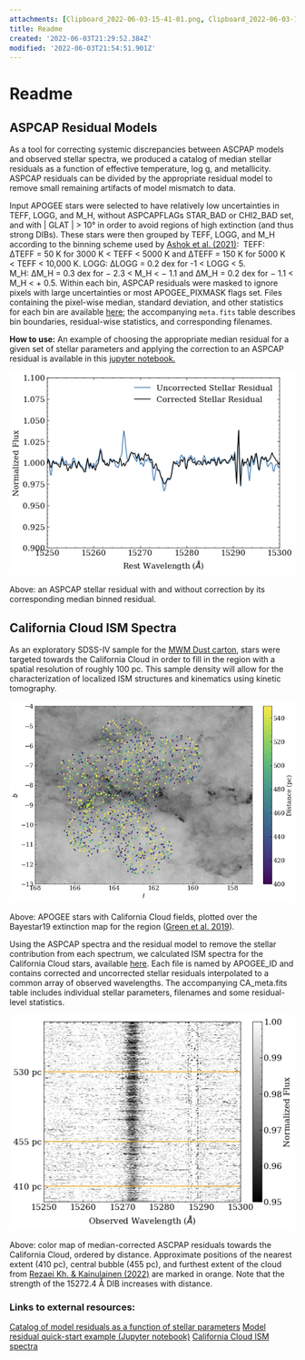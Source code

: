 ```yaml
---
attachments: [Clipboard_2022-06-03-15-41-01.png, Clipboard_2022-06-03-15-41-16.png, Clipboard_2022-06-03-15-41-35.png]
title: Readme
created: '2022-06-03T21:29:52.384Z'
modified: '2022-06-03T21:54:51.901Z'
---
```


# Readme

## ASPCAP Residual Models

As a tool for correcting systemic discrepancies between ASCPAP models and observed stellar spectra, we produced a catalog of median stellar residuals as a function of effective temperature, log g, and metallicity. ASPCAP residuals can be divided by the appropriate residual model to remove small remaining artifacts of model mismatch to data.

Input APOGEE stars were selected to have relatively low uncertainties in TEFF, LOGG, and M_H, without ASPCAPFLAGs STAR_BAD or CHI2_BAD set, and with | GLAT | > 10° in order to avoid regions of high extinction (and thus strong DIBs). These stars were then grouped by TEFF, LOGG, and M_H according to the binning scheme used by [Ashok et al. (2021)](https://iopscience.iop.org/article/10.3847/1538-3881/abd7f1): 
TEFF: ΔTEFF = 50 K for 3000 K < TEFF < 5000 K and ΔTEFF = 150 K for 5000 K < TEFF < 10,000 K.
LOGG: ΔLOGG = 0.2 dex for -1 < LOGG < 5. 
M_H: ΔM_H = 0.3 dex for − 2.3 < M_H < − 1.1 and ΔM_H = 0.2 dex for − 1.1 < M_H < + 0.5.
Within each bin, ASPCAP residuals were masked to ignore pixels with large uncertainties or most APOGEE_PIXMASK flags set. Files containing the pixel-wise median, standard deviation, and other statistics for each bin are available [here](https://drive.google.com/file/d/1Xi9358vslHVCtdlQfjuPhUOtfC0u-0WP/view); the accompanying `meta.fits` table describes bin boundaries, residual-wise statistics, and corresponding filenames.

__How to use:__ An example of choosing the appropriate median residual for a given set of stellar parameters and applying the correction to an ASPCAP residual is available in this [jupyter notebook.](https://drive.google.com/file/d/186BLVYwTjqGtVQ0N1TBRMh9tPiTnVyiR/view)

![](attachments/stellarres.png)

Above: an ASPCAP stellar residual with and without correction by its corresponding median binned residual. 


## California Cloud ISM Spectra
As an exploratory SDSS-IV sample for the [MWM Dust carton](https://wiki.sdss.org/display/OPS/Cartons+for+v1.0), stars were targeted towards the California Cloud in order to fill in the region with a spatial resolution of roughly 100 pc. This sample density will allow for the characterization of localized ISM structures and kinematics using kinetic tomography. 

![](attachments/CA_map.png)

Above: APOGEE stars with California Cloud fields, plotted over the Bayestar19 extinction map for the region ([Green et al. 2019](https://ui.adsabs.harvard.edu/abs/2019ApJ...887...93G/abstract)).


Using the ASPCAP spectra and the residual model to remove the stellar contribution from each spectrum, we calculated ISM spectra for the California Cloud stars, available [here](https://drive.google.com/file/d/1P7lb6ahZLKVI4pa_0-Ca-212Iz_NypTX/view). Each file is named by APOGEE_ID and contains corrected and uncorrected stellar residuals interpolated to a common array of observed wavelengths. The accompanying CA_meta.fits table includes individual stellar parameters, filenames and some residual-level statistics.


![](attachments/CA_dib.png)

Above: color map of median-corrected ASCPAP residuals towards the California Cloud, ordered by distance. Approximate positions of the nearest extent (410 pc), central bubble (455 pc), and furthest extent of the cloud from [Rezaei Kh. & Kainulainen (2022)](https://ui.adsabs.harvard.edu/abs/2022ApJ...930L..22R/abstract) are marked in orange. Note that the strength of the 15272.4 Å DIB increases with distance.


### Links to external resources:
[Catalog of model residuals as a function of stellar parameters](https://drive.google.com/file/d/1Xi9358vslHVCtdlQfjuPhUOtfC0u-0WP/view)
[Model residual quick-start example (Jupyter notebook)](https://drive.google.com/file/d/1Xi9358vslHVCtdlQfjuPhUOtfC0u-0WP/view)
[California Cloud ISM spectra](https://drive.google.com/file/d/1P7lb6ahZLKVI4pa_0-Ca-212Iz_NypTX/view)


